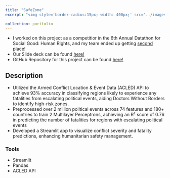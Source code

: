 ```yaml
---
title: "SafeZone"
excerpt: "<img style='border-radius:15px; width: 400px;' src='../images/map.webp'>"

collection: portfolio
---
```

* I worked on this project as a competitior in the 6th Annual Datathon for Social Good: Human Rights, and my team ended up getting <a href = "/portfolio/datathon_certificate.png" >second</a> place!
* Our Slide deck can be found <a href = "https://docs.google.com/presentation/d/1QkuAybI4W9_bSNdGGpAqLhA5ZSEXisOCTSherPejiB0/edit?usp=sharing" target = "_blank">here!</a>
* GitHub Repository for this project can be found <a href = "https://github.com/brandonconcepcion/SafeZone" target = "_blank">here!</a>

## Description 
* Utilized the Armed Conflict Location & Event Data (ACLED) API to achieve 93% accuracy in classifying regions likely to experience any fatalities from escalating political events, aiding Doctors Without Borders to identify high-risk zones.
* Preprocessed over 2 million political events across 74 features and 180+ countries to train 2 Multilayer Perceptrons, achieving an R² score of 0.76 in predicting the number of fatalities for regions with escalating political events
* Developed a Streamlit app to visualize conflict severity and fatality predictions, enhancing humanitarian safety management.

### Tools
* Streamlit
* Pandas
* ACLED API

